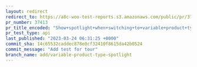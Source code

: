 ```yaml
---
layout: redirect
redirect_to: https://a8c-woo-test-reports.s3.amazonaws.com/public/pr/37413/api/index.html
pr_number: 37413
pr_title_encoded: "Show+spotlight+when+switching+to+variable+product+type"
pr_test_type: api
last_published: "2023-03-24 06:31:25 +0000"
commit_sha: 14c65532caddec878e0cf32410f8615da42b0524
commit_message: "Add test for tour"
branch_name: add/variable-product-type-spotlight
---
```

